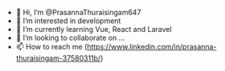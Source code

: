 - 👋 Hi, I’m @PrasannaThuraisingam647
- 👀 I’m interested in development
- 🌱 I’m currently learning Vue, React and Laravel
- 💞️ I’m looking to collaborate on ...
- 📫 How to reach me (https://www.linkedin.com/in/prasanna-thuraisingam-37580311b/)

<!---
PrasannaThuraisingam647/PrasannaThuraisingam647 is a ✨ special ✨ repository because its `README.md` (this file) appears on your GitHub profile.
You can click the Preview link to take a look at your changes.
--->
